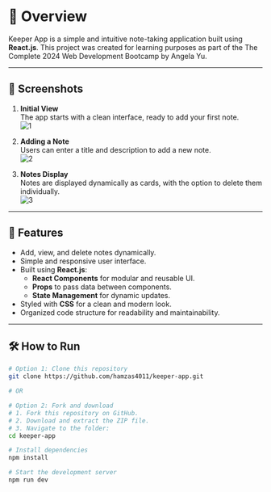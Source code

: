# 🌟 Overview
Keeper App is a simple and intuitive note-taking application built using **React.js**.
This project was created for learning purposes as part of the The Complete 2024 Web Development Bootcamp by Angela Yu.

---

## 📸 Screenshots
1. **Initial View**  
   The app starts with a clean interface, ready to add your first note.  
  ![1](https://github.com/user-attachments/assets/ddfcb9e9-5672-4fd3-a525-80a485a7bbfe)


2. **Adding a Note**  
   Users can enter a title and description to add a new note.  
   ![2](https://github.com/user-attachments/assets/b5c31680-ba0a-4419-b826-d2f25b8f18b0)


3. **Notes Display**  
   Notes are displayed dynamically as cards, with the option to delete them individually.  
   ![3](https://github.com/user-attachments/assets/e5835587-ee48-481a-9d29-86bfc1aec5d7)

---

## 🔧 Features
- Add, view, and delete notes dynamically.
- Simple and responsive user interface.
- Built using **React.js**:
  - **React Components** for modular and reusable UI.
  - **Props** to pass data between components.
  - **State Management** for dynamic updates.
- Styled with **CSS** for a clean and modern look.
- Organized code structure for readability and maintainability.

---

## 🛠️ How to Run
```bash
# Option 1: Clone this repository
git clone https://github.com/hamzas4011/keeper-app.git

# OR

# Option 2: Fork and download
# 1. Fork this repository on GitHub.
# 2. Download and extract the ZIP file.
# 3. Navigate to the folder:
cd keeper-app

# Install dependencies
npm install

# Start the development server
npm run dev
